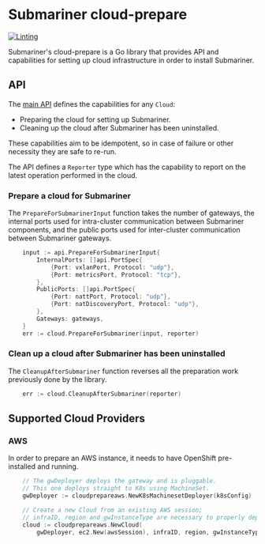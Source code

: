 # Submariner cloud-prepare

<!-- markdownlint-disable line-length -->
[![Linting](https://github.com/submariner-io/cloud-prepare/workflows/Linting/badge.svg)](https://github.com/submariner-io/cloud-prepare/actions?query=workflow%3ALinting)
<!-- markdownlint-enable line-length -->

Submariner's cloud-prepare is a Go library that provides API and capabilities for setting up cloud infrastructure in order to install
Submariner.

## API

The [main API](https://github.com/submariner-io/cloud-prepare/blob/devel/pkg/api/api.go) defines the capabilities for any `Cloud`:

* Preparing the cloud for setting up Submariner.
* Cleaning up the cloud after Submariner has been uninstalled.

These capabilities aim to be idempotent, so in case of failure or other necessity they are safe to re-run.

The API defines a `Reporter` type which has the capability to report on the latest operation performed in the cloud.

### Prepare a cloud for Submariner

The `PrepareForSubmarinerInput` function takes the number of gateways, the internal ports used for intra-cluster communication between
Submariner components, and the public ports used for inter-cluster communication between Submariner gateways.

```go
	input := api.PrepareForSubmarinerInput{
		InternalPorts: []api.PortSpec{
			{Port: vxlanPort, Protocol: "udp"},
			{Port: metricsPort, Protocol: "tcp"},
		},
		PublicPorts: []api.PortSpec{
			{Port: nattPort, Protocol: "udp"},
			{Port: natDiscoveryPort, Protocol: "udp"},
		},
		Gateways: gateways,
	}
	err := cloud.PrepareForSubmariner(input, reporter)

```

### Clean up a cloud after Submariner has been uninstalled

The `CleanupAfterSubmariner` function reverses all the preparation work previously done by the library.

```go
	err := cloud.CleanupAfterSubmariner(reporter)
```

## Supported Cloud Providers

### AWS

In order to prepare an AWS instance, it needs to have OpenShift pre-installed and running.

```go
	// The gwDeployer deploys the gateway and is pluggable.
	// This one deploys straight to K8s using MachineSet.
	gwDeployer := cloudprepareaws.NewK8sMachinesetDeployer(k8sConfig)

	// Create a new Cloud from an existing AWS session;
	// infraID, region and gwInstanceType are necessary to properly deploy on AWS.
	cloud := cloudprepareaws.NewCloud(
		gwDeployer, ec2.New(awsSession), infraID, region, gwInstanceType)
```
